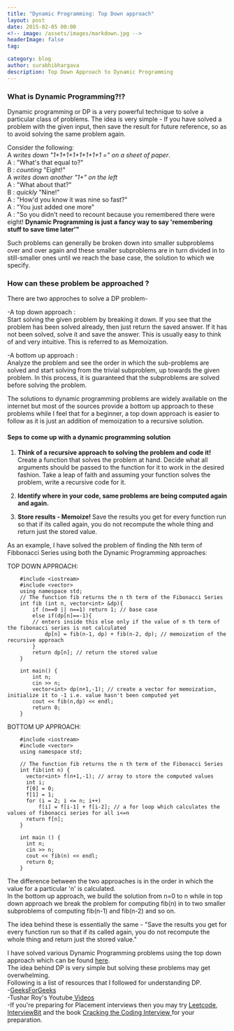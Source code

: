 ```yaml
---
title: "Dynamic Programming: Top Down approach"
layout: post
date: 2015-02-05 00:00
<!-- image: /assets/images/markdown.jpg -->
headerImage: false
tag:

category: blog
author: surabhibhargava
description: Top Down Approach to Dynamic Programming
---
```


<h3><b>What is Dynamic Programming?!? </b></h3>

Dynamic programming or DP is a very powerful technique to solve a particular class of problems. The idea is very simple - If you have solved a problem with the given input, then save the result for future reference, so as to avoid solving the same problem again.

Consider the following: <br>
	A *writes down "1+1+1+1+1+1+1+1 =" on a sheet of paper*.<br>
	A : "What's that equal to?"<br>
	B : *counting* "Eight!"<br>
	A *writes down another "1+" on the left*<br>
	A : "What about that?"<br>
	B : *quickly* "Nine!"<br>
	A : "How'd you know it was nine so fast?"<br>
	A : "You just added one more"<br>
	A : "So you didn't need to recount because you remembered there were eight! <b>Dynamic Programming is just a fancy way to say 'remembering stuff to save time later'"</b><br>

Such problems can generally be broken down into smaller subproblems over and over again and these smaller subproblems are in turn divided in to still-smaller ones until we reach the base case, the solution to which we specify.

<h3><b> How can these problem be approached ? </b></h3>

There are two approches to solve a DP problem-<br>

-A top down approach : <br>Start solving the given problem by breaking it down. If you see that the problem has been solved already, then just return the saved answer. If it has not been solved, solve it and save the answer. This is usually easy to think of and very intuitive. This is referred to as Memoization.

-A bottom up approach :<br>  Analyze the problem and see the order in which the sub-problems are solved and start solving from the trivial subproblem, up towards the given problem. In this process, it is guaranteed that the subproblems are solved before solving the problem.

The solutions to dynamic programming problems are widely available on the internet but most of the sources provide a bottom up approach to these problems while I feel that for a beginner, a top down approach is easier to follow as it is just an addition of memoization to a recursive solution.

<h4><b> Seps to come up with a dynamic programming solution </b></h4>

1) <b> Think of a recursive approach to solving the problem and code it!</b><br>
Create a function that solves the problem at hand. Decide what all arguments should be passed to the function for it to work in the desired fashion. Take a leap of faith and assuming your function solves the problem, write a recursive code for it.

2) <b> Identify where in your code, same problems are being computed again and again. </b><br>

3) <b> Store results - Memoize! </b>
Save the results you get for every function run so that if its called again, you do not recompute the whole thing and return just the stored value.

As an example, I have solved the problem of finding the Nth term of Fibbonacci Series using both the Dynamic Programming approaches:

TOP DOWN APPROACH:

		#include <iostream>
		#include <vector>
		using namespace std;
		// The function fib returns the n th term of the Fibonacci Series
		int fib (int n, vector<int> &dp){
			if (n==0 || n==1) return 1; // base case
			else if(dp[n]==-1){
			// enters inside this else only if the value of n th term of the fibonacci series is not calculated
				dp[n] = fib(n-1, dp) + fib(n-2, dp); // memoization of the recursive approach
			}
			return dp[n]; // return the stored value
		}

		int main() {
			int n;
			cin >> n;
			vector<int> dp(n+1,-1); // create a vector for memoization, initialize it to -1 i.e. value hasn't been computed yet
			cout << fib(n,dp) << endl;
			return 0;
		}

BOTTOM UP APPROACH:

		#include <iostream>
		#include <vector>
		using namespace std;

		// The function fib returns the n th term of the Fibonacci Series
		int fib(int n) {
		  vector<int> f(n+1,-1); // array to store the computed values
		  int i;
		  f[0] = 0;   
		  f[1] = 1;
		  for (i = 2; i <= n; i++)
		      f[i] = f[i-1] + f[i-2]; // a for loop which calculates the values of fibonacci series for all i<=n
		  return f[n];
		}

		int main () {
		  int n;
		  cin >> n;
		  cout << fib(n) << endl;
		  return 0;
		}

The difference between the two approaches is in the order in which the value for a particular 'n' is calculated.<br>
 In the bottom up approach, we build the solution from n=0 to n while in top down approach we break the problem for computing fib(n) in to two smaller subproblems of computing fib(n-1) and fib(n-2) and so on.

The idea behind these is essentially the same - "Save the results you get for every function run so that if its called again, you do not recompute the whole thing and return just the stored value."

I have solved various Dynamic Programming problems using the top down approach which can be found <a href="https://github.com/surabhibhargava/Dynammic-Programming-Top-Down-Approach" target="_blank">here</a>.<br>
The idea behind DP is very simple but solving these problems may get overwhelming. <br>
Following is a list of resources that I followed for understanding DP.<br>
-<a href="http://www.geeksforgeeks.org/fundamentals-of-algorithms/#DynamicProgramming" target="_blank">GeeksForGeeks</a><br>
-Tushar Roy's Youtube<a href="https://www.youtube.com/watch?v=8LusJS5-AGo&list=PLrmLmBdmIlpsHaNTPP_jHHDx_os9ItYXr" target="_blank"> Videos</a><br>
-If you're preparing for Placement interviews then you may try <a href="https://leetcode.com/tag/dynamic-programming/" target="_blank">Leetcode</a>, <a href="https://www.interviewbit.com/" target="_blank">InterviewBit</a> and the book  <a href="http://www.eenadupratibha.net/Engineering-Colleges/Engineering-Jobs/Documents/crackingthecodinginterview.pdf" target="_blank">Cracking the Coding Interview </a>for your preparation.
